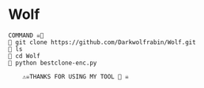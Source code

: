 # Wolf 
    
    COMMAND ☠️📍
    📍 git clone https://github.com/Darkwolfrabin/Wolf.git
    📍 ls
    📍 cd Wolf
    📍 python bestclone-enc.py

        ⚠️☠️THANKS FOR USING MY TOOL 👻 ☠️
